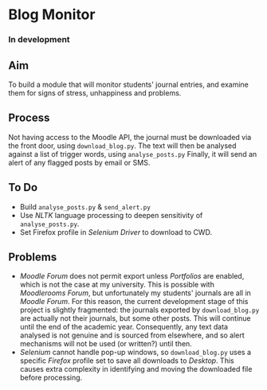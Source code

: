 # Blog Monitor

### In development

## Aim

To build a module that will monitor students' journal entries, and examine them for signs of stress, unhappiness and problems.

## Process

Not having access to the Moodle API, the journal must be downloaded via the front door, using `download_blog.py`.
The text will then be analysed against a list of trigger words, using `analyse_posts.py`
Finally, it will send an alert of any flagged posts by email or SMS.

## To Do

- Build `analyse_posts.py` & `send_alert.py`
- Use *NLTK* language processing to deepen sensitivity of `analyse_posts.py`.
- Set Firefox profile in *Selenium Driver* to download to CWD.

## Problems

- *Moodle Forum* does not permit export unless *Portfolios* are enabled, which is not the case at my university. This is possible with *Moodlerooms Forum*, but unfortunately my students' journals are all in *Moodle Forum*. For this reason, the current development stage of this project is slightly fragmented: the journals exported by `download_blog.py` are actually not their journals, but some other posts. This will continue until the end of the academic year. Consequently, any text data analysed is not genuine and is sourced from elsewhere, and so alert mechanisms will not be used (or written?) until then.
- *Selenium* cannot handle pop-up windows, so `download_blog.py` uses a specific *Firefox* profile set to save all downloads to *Desktop*. This causes extra complexity in identifying and moving the downloaded file before processing.

